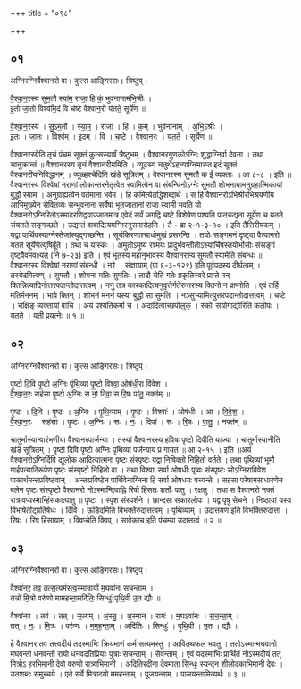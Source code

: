 +++
title = "०९८"

+++


## ०१
अग्निरग्निर्वैश्वानरो वा। कुत्स आङ्गिरसः। त्रिष्टुप्।

वै॒श्वा॒न॒रस्य॑ सुम॒तौ स्या॑म॒ राजा॒ हि कं॒ भुव॑नानामभि॒श्रीः ।  
इ॒तो जा॒तो विश्व॑मि॒दं वि च॑ष्टे वैश्वान॒रो य॑तते॒ सूर्ये॑ण ॥

वै॒श्वा॒न॒रस्य॑ । सु॒ऽम॒तौ । स्या॒म॒ । राजा॑ । हि । क॒म् । भुव॑नानाम् । अ॒भि॒ऽश्रीः ।  
इ॒तः । जा॒तः । विश्व॑म् । इ॒दम् । वि । च॒ष्टे॒ । वै॒श्वा॒न॒रः । य॒त॒ते॒ । सूर्ये॑ण ॥

वैश्वानरस्येति तृचं पंचमं सूक्तं कुत्सस्यार्षं त्रैष्टुभम् । वैश्वानरगुणकोऽग्निः शुद्धाग्निर्वा देवता । तथा चानुक्रान्तं ॥ वैश्वानरस्य तृचं वैश्वानरीयमिति । व्यूढस्य चतुर्थेऽहन्याग्निमारुत इदं सूक्तं वैश्वानरीयनिविद्धानम् । व्यूळ्हश्चेदिति खंडे सूत्रितम् । वैश्वानरस्य सुमतौ क ईं व्यक्ताः ॥ आ ८-८ । इति ॥वैश्वानरस्य विश्वेषां नराणां लोकान्तरनेतृत्वेत स्वामित्वेन वा संबन्धिनोऽग्नेः सुमतौ शोभनायामनुग्रहात्मिकायां बुद्धौ स्याम । अनुग्राह्यत्वेन वर्तमाना भवेम । हि कमित्येतद्धिशब्दार्थे । स हि वैश्वानरोऽभिश्रीरभिश्रयणीय आभिमुख्येन सेवितव्यः सन्भुवनानां सर्वेषां भूतजातानां राजा स्वामी भवति यो वैश्वानरोऽग्निरितोऽस्मादरणिद्वयाज्जातमात्र एवेदं सर्वं जगद्वि चष्टे विशेषेण पश्यति पातरुद्यता सूर्येण च यतते संयतते सङ्गच्छते । उद्यन्तं वावादित्यमग्निरनुसमारोहति । तै - ब्रा २-१-३-१० । इति तैत्तिरीयकम् । यद्वा पार्थिवस्याग्नेस्तेजांस्युद्गच्छन्ति । सूर्यकिरणाश्चाधोमुखं प्रसरन्ति । तयोः सङ्गमनं दृष्ट्वा वैश्वानरो यतते सूर्येणेत्यृषिर्ब्रूते । तथा च यास्कः । अमुतोऽमुष्य रश्मयः प्रादुर्भवन्तीतोऽस्यार्चिषस्तयोर्भासोः संसङ्गं दृष्ट्वैवमवक्ष्यत् (नि ७-२३) इति । एवं भूतस्य महानुभावस्य वैश्वानरस्य सुमतौ स्यामेति संबन्धः ॥ वैश्वानरस्य विश्वेषां नराणां संबन्धी । नरे । संज्ञायाम् (पा ६-३-१२९) इति पूर्वपदस्य दीर्घत्वम् । तस्येदमित्यण् । सुमतौ । शोभना मतिः सुमतिः । तादौ चेति गतेः प्रकृतिस्वरे प्राप्ते मन् क्तिन्नित्यादिनोत्तरपदान्तोदात्तत्वम् । ननु तत्र कारकादित्यनुवृत्तेर्गतेरुत्तरस्य क्तिनो न प्राप्नोति । एवं तर्हि मतिर्मननम् । भावे क्तिन् । शोभनं मननं यस्यां बुद्धौ सा सुमतिः । नञ्सुभ्यामित्युत्तरपदान्तोदात्तत्वम् । चष्टे । चक्षिङ् व्यक्तायां वाचि । अयं पश्यतिकर्मा च । अदादित्वाच्छपोलुक् । स्कोः संयोगाद्योरिति कलोपः । यतते । यती प्रयत्नेः ॥ १ ॥

## ०२
अग्निरग्निर्वैश्वानरो वा। कुत्स आङ्गिरसः। त्रिष्टुप्।

पृ॒ष्टो दि॒वि पृ॒ष्टो अ॒ग्निः पृ॑थि॒व्यां पृ॒ष्टो विश्वा॒ ओष॑धी॒रा वि॑वेश ।  
वै॒श्वा॒न॒रः सह॑सा पृ॒ष्टो अ॒ग्निः स नो॒ दिवा॒ स रि॒षः पा॑तु॒ नक्त॑म् ॥

पृ॒ष्टः । दि॒वि । पृ॒ष्टः । अ॒ग्निः । पृ॒थि॒व्याम् । पृ॒ष्टः । विश्वाः॑ । ओष॑धीः । आ । वि॒वे॒श॒ ।  
वै॒श्वा॒न॒रः । सह॑सा । पृ॒ष्टः । अ॒ग्निः । सः । नः॒ । दिवा॑ । सः । रि॒षः । पा॒तु॒ । नक्त॑म् ॥

चातुर्मास्यान्वारंभणीया वैश्वानरपार्जन्या । तस्यां वैश्वानरस्य हविषः पृष्टो दिवीति याज्या । चातुर्मास्यानीति खंडे सूत्रितम् । पृष्टो दिवि पृष्टो अग्निः पृथिव्यां पर्जन्याय प्र गायत ॥ आ २-१५ । इति ॥अयं वैश्वानरोऽग्निर्दिवि द्युलोक आदित्यात्मना पृष्टः संस्पृष्टः यद्वा निषिक्तो निहितो वर्तते । तथा पृथिव्यां भूमौ गार्हपत्यादिरूपेण पृष्टः संस्पृष्टो निहितो वा । तथा विश्वाः सर्वा ओषधीः पृष्वः संस्पृष्टः सोऽग्निराविवेश । पाकार्थमन्तप्रविष्टवान् । अन्तःप्रविष्टेन पार्थिवेनाग्निना हि सर्वा ओषधयः पच्यन्ते । सहसा परेषामसाधारणेन बलेन पृष्टः संस्पृष्टो पैश्वानरो नोऽस्मान्दिवाह्नि रिषो हिंसतः शर्तोः पातु । रक्षतु । तथा स वैश्वानरो नक्तं रात्रावप्यस्मान्हिंसकात्पातु ॥ पृष्टः । स्पृश संस्पर्शने । छान्दसः सकारलोपः । यद्व पृषु सेचने । निष्ठायां यस्य विभाषेतीट्प्रतिषेधः । दिवि । ऊडिदमिति विभक्तेरुदात्तत्वम् । पृथिव्याम् । उदात्तयण इति विभक्तिरुदात्ता । रिषः । रिष हिंसायाम् । क्विप्चेति क्विप् । सावेकाच इति पंचम्या उदात्तत्वं ॥ २ ॥

## ०३
अग्निरग्निर्वैश्वानरो वा। कुत्स आङ्गिरसः। त्रिष्टुप्।

वैश्वा॑नर॒ तव॒ तत्स॒त्यम॑स्त्व॒स्मान्रायो॑ म॒घवा॑नः सचन्ताम् ।  
तन्नो॑ मि॒त्रो वरु॑णो मामहन्ता॒मदि॑तिः॒ सिन्धुः॑ पृथि॒वी उ॒त द्यौः ॥

वैश्वा॑नर । तव॑ । तत् । स॒त्यम् । अ॒स्तु॒ । अ॒स्मान् । रायः॑ । म॒घऽवा॑नः । स॒च॒न्ता॒म् ।  
तत् । नः॒ । मि॒त्रः । वरु॑णः । म॒म॒ह॒न्ता॒म् । अदि॑तिः । सिन्धुः॑ । पृ॒थि॒वी । उ॒त । द्यौः ॥

हे वैश्वानर तव तत्त्वदीयं तदस्माभिः क्रियमाणं कर्म सत्यमस्तु । आवितथफलं भवतु । ततोऽस्मान्मघवानो मघवन्तो धनवन्तो रायो धनवदतिप्रियाः पुत्राः सचन्ताम् । सेवन्ताम् । एवं यदस्माभिः प्रार्थितं नोऽस्मदीयं तत् मित्रोऽ हरभिमानी देवो वरुणो रात्र्यभिमानी । अदितिरदीना देवमाता सिन्धुः स्यन्दन शीलोदकाभिमानी देवः । उतशब्दः समुच्चये । एते सर्वे मित्रादयो ममहन्ताम् । पूजयन्ताम् । पालयन्तामित्यर्थः ॥ ३ ॥